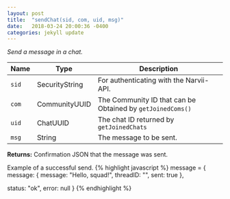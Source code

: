 ```yaml
---
layout: post
title:  "sendChat(sid, com, uid, msg)"
date:   2018-03-24 20:00:36 -0400
categories: jekyll update
---
```

*Send a message in a chat.*

| Name  | Type           | Description                                                |
|-------|----------------|------------------------------------------------------------|
| `sid` | SecurityString | For authenticating with the Narvii-API.                    |
| `com` | CommunityUUID  | The Community ID that can be Obtained by `getJoinedComs()` |
| `uid` | ChatUUID       | The chat ID returned by `getJoinedChats`                   |
| `msg` | String         | The message to be sent.                                    |

**Returns:** Confirmation JSON that the message was sent.

Example of a successful send.
{% highlight javascript %}
message = {
  message: {
    message: "Hello, squad!",
    threadID: "<chat room>",
    sent: true
  },
  
  status: "ok",
  error: null
}
{% endhighlight %}
